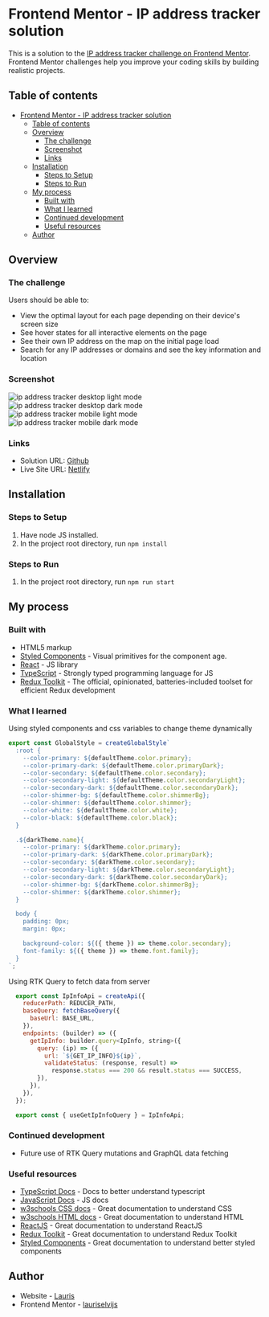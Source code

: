 # Frontend Mentor - IP address tracker solution

This is a solution to the [IP address tracker challenge on Frontend Mentor](https://www.frontendmentor.io/challenges/ip-address-tracker-I8-0yYAH0). Frontend Mentor challenges help you improve your coding skills by building realistic projects.

## Table of contents

- [Frontend Mentor - IP address tracker solution](#frontend-mentor---ip-address-tracker-solution)
  - [Table of contents](#table-of-contents)
  - [Overview](#overview)
    - [The challenge](#the-challenge)
    - [Screenshot](#screenshot)
    - [Links](#links)
  - [Installation](#installation)
    - [Steps to Setup](#steps-to-setup)
    - [Steps to Run](#steps-to-run)
  - [My process](#my-process)
    - [Built with](#built-with)
    - [What I learned](#what-i-learned)
    - [Continued development](#continued-development)
    - [Useful resources](#useful-resources)
  - [Author](#author)

## Overview

### The challenge

Users should be able to:

- View the optimal layout for each page depending on their device's screen size
- See hover states for all interactive elements on the page
- See their own IP address on the map on the initial page load
- Search for any IP addresses or domains and see the key information and location

### Screenshot

![ip address tracker desktop light mode](https://user-images.githubusercontent.com/85683069/190148022-463c1ba6-0a0d-4311-86aa-16092bbdc6b7.png)
![ip address tracker desktop dark mode](https://user-images.githubusercontent.com/85683069/190148019-7700ea0f-8d0a-48d1-9ab8-b4f91902dfca.png)
![ip address tracker mobile light mode](https://user-images.githubusercontent.com/85683069/190148011-dc5c34cf-c160-4598-89b3-d770cad38f0d.png)
![ip address tracker mobile dark mode](https://user-images.githubusercontent.com/85683069/190148015-8e2474a7-4201-43e7-9cdb-6cd9172951f4.png)

### Links

- Solution URL: [Github](https://github.com/lauriselvijs/ip-address-tracker)
- Live Site URL: [Netlify](https://677dcc-ip-address-tracker.netlify.app/)

## Installation

### Steps to Setup

1. Have node JS installed.
2. In the project root directory, run <code>npm install</code>

### Steps to Run

1. In the project root directory, run <code>npm run start</code>

## My process

### Built with

- HTML5 markup
- [Styled Components](https://styled-components.com//) - Visual primitives for the component age.
- [React](https://reactjs.org/) - JS library
- [TypeScript](https://www.typescriptlang.org/) - Strongly typed programming language for JS
- [Redux Toolkit](https://redux-toolkit.js.org/) - The official, opinionated, batteries-included toolset for efficient Redux development

### What I learned

Using styled components and css variables to change theme dynamically

```js
export const GlobalStyle = createGlobalStyle`
  :root {
    --color-primary: ${defaultTheme.color.primary};
    --color-primary-dark: ${defaultTheme.color.primaryDark};
    --color-secondary: ${defaultTheme.color.secondary};
    --color-secondary-light: ${defaultTheme.color.secondaryLight};
    --color-secondary-dark: ${defaultTheme.color.secondaryDark};
    --color-shimmer-bg: ${defaultTheme.color.shimmerBg};
    --color-shimmer: ${defaultTheme.color.shimmer};
    --color-white: ${defaultTheme.color.white};
    --color-black: ${defaultTheme.color.black};
  }

  .${darkTheme.name}{
    --color-primary: ${darkTheme.color.primary};
    --color-primary-dark: ${darkTheme.color.primaryDark};
    --color-secondary: ${darkTheme.color.secondary};
    --color-secondary-light: ${darkTheme.color.secondaryLight};
    --color-secondary-dark: ${darkTheme.color.secondaryDark};
    --color-shimmer-bg: ${darkTheme.color.shimmerBg};
    --color-shimmer: ${darkTheme.color.shimmer};
  }

  body {
    padding: 0px;
    margin: 0px;

    background-color: ${({ theme }) => theme.color.secondary};
    font-family: ${({ theme }) => theme.font.family};
  }
`;
```

Using RTK Query to fetch data from server

```js
  export const IpInfoApi = createApi({
    reducerPath: REDUCER_PATH,
    baseQuery: fetchBaseQuery({
      baseUrl: BASE_URL,
    }),
    endpoints: (builder) => ({
      getIpInfo: builder.query<IpInfo, string>({
        query: (ip) => ({
          url: `${GET_IP_INFO}${ip}`,
          validateStatus: (response, result) =>
            response.status === 200 && result.status === SUCCESS,
        }),
      }),
    }),
  });

  export const { useGetIpInfoQuery } = IpInfoApi;
```

### Continued development

- Future use of RTK Query mutations and GraphQL data fetching

### Useful resources

- [TypeScript Docs](https://www.typescriptlang.org/docs/) - Docs to better understand typescript
- [JavaScript Docs](https://developer.mozilla.org/en-US/docs/Web/JavaScript) - JS docs
- [w3schools CSS docs](https://www.w3schools.com/css/default.asp) - Great documentation to understand CSS
- [w3schools HTML docs](https://www.w3schools.com/html/default.asp) - Great documentation to understand HTML
- [ReactJS](https://reactjs.org/docs/getting-started.html) - Great documentation to understand ReactJS
- [Redux Toolkit](https://redux-toolkit.js.org/usage/usage-guide) - Great documentation to understand Redux Toolkit
- [Styled Components](https://styled-components.com/docs) - Great documentation to understand better styled components

## Author

- Website - [Lauris](https://b2cf56-portfolio.netlify.app/projects)
- Frontend Mentor - [lauriselvijs](https://www.frontendmentor.io/profile/lauriselvijs)
